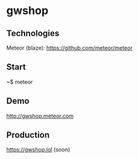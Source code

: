# gwshop

## Technologies
Meteor (blaze): https://github.com/meteor/meteor

## Start
~$ meteor

## Demo
http://gwshop.meteor.com

## Production
https://gwshop.lol (soon)
